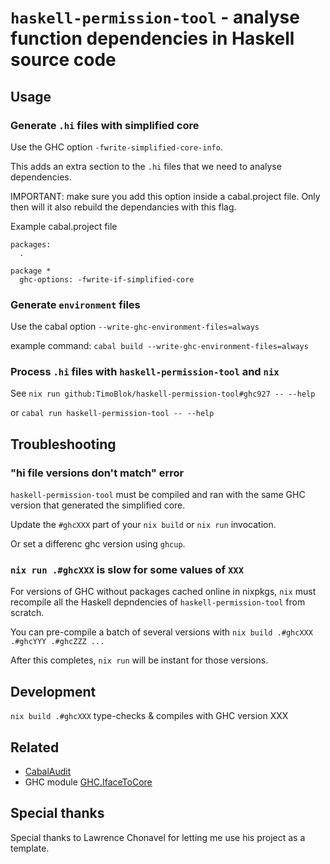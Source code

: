 
# `haskell-permission-tool` - analyse function dependencies in Haskell source code

## Usage

### Generate `.hi` files with simplified core

Use the GHC option `-fwrite-simplified-core-info`.

This adds an extra section to the `.hi` files that we need to analyse dependencies.

IMPORTANT: make sure you add this option inside a cabal.project file. Only then will it also rebuild the dependancies with this flag.

Example cabal.project file

```cabal
packages:
  .

package *
  ghc-options: -fwrite-if-simplified-core
```

### Generate `environment` files

Use the cabal option `--write-ghc-environment-files=always`

example command: `cabal build --write-ghc-environment-files=always`

### Process `.hi` files with `haskell-permission-tool` and `nix`

See `nix run github:TimoBlok/haskell-permission-tool#ghc927 -- --help`

or `cabal run haskell-permission-tool -- --help`

## Troubleshooting

### "hi file versions don't match" error

`haskell-permission-tool` must be compiled and ran with the same GHC version that generated the simplified core.

Update the `#ghcXXX` part of your `nix build` or `nix run` invocation.

Or set a differenc ghc version using `ghcup`.


### `nix run .#ghcXXX` is slow for some values of `XXX`

For versions of GHC without packages cached online in nixpkgs, `nix` must recompile all the Haskell depndencies of `haskell-permission-tool` from scratch.

You can pre-compile a batch of several versions with `nix build .#ghcXXX .#ghcYYY .#ghcZZZ ...`

After this completes, `nix run` will be instant for those versions.

## Development

`nix build .#ghcXXX` type-checks & compiles with GHC version XXX

## Related

- [CabalAudit](https://github.com/TristanCacqueray/cabal-audit/tree/main)
- GHC module [GHC.IfaceToCore](https://hackage.haskell.org/package/ghc-9.6.1/docs/GHC-IfaceToCore.html)

## Special thanks

Special thanks to Lawrence Chonavel for letting me use his project as a template.
